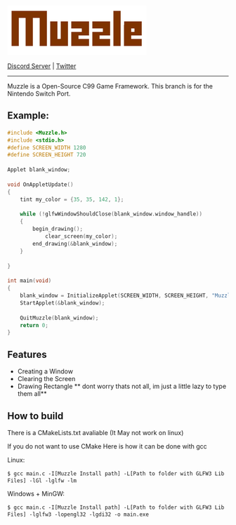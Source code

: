 ![Muzzle Logo](https://github.com/PikoStudios/Muzzle/blob/main/.github/assests/muzzle.png?raw=true)



[Discord Server](https://discord.gg/Rw2FdYw5dK) | [Twitter](https://twitter.com/piko_studios)
***
Muzzle is a Open-Source C99 Game Framework. This branch is for the Nintendo Switch Port.

## Example:
```c
#include <Muzzle.h>
#include <stdio.h>
#define SCREEN_WIDTH 1280
#define SCREEN_HEIGHT 720

Applet blank_window;

void OnAppletUpdate()
{
    tint my_color = {35, 35, 142, 1};

    while (!glfwWindowShouldClose(blank_window.window_handle))
    {
        begin_drawing();
            clear_screen(my_color); 
        end_drawing(&blank_window);
    }
    
}

int main(void)
{
    blank_window = InitializeApplet(SCREEN_WIDTH, SCREEN_HEIGHT, "Muzzle [CORE] - Blank Window", MUZZLE_FALSE, MUZZLE_FALSE);
    StartApplet(&blank_window);

    QuitMuzzle(blank_window);
    return 0;
}

```
 
## Features
* Creating a Window
* Clearing the Screen
* Drawing Rectangle
** dont worry thats not all, im just a little lazy to type them all**


## How to build
There is a CMakeLists.txt avaliable (It May not work on linux)

If you do not want to use CMake
Here is how it can be done with gcc

Linux:
```
$ gcc main.c -I[Muzzle Install path] -L[Path to folder with GLFW3 Lib Files] -lGl -lglfw -lm
```

Windows + MinGW:
```
$ gcc main.c -I[Muzzle Install path] -L[Path to folder with GLFW3 Lib Files] -lglfw3 -lopengl32 -lgdi32 -o main.exe
```

